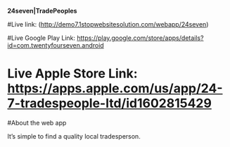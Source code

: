 **24seven|TradePeoples**

#Live link:
 (http://demo7.1stopwebsitesolution.com/webapp/24seven)


#Live Google Play Link: https://play.google.com/store/apps/details?id=com.twentyfourseven.android


# Live Apple Store Link: https://apps.apple.com/us/app/24-7-tradespeople-ltd/id1602815429


#About the web app

It’s simple to find a quality local tradesperson.